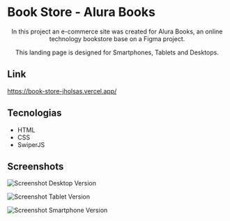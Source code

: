 # Book Store - Alura Books

<p align="center">In this project an e-commerce site was created for Alura Books, an online technology bookstore base on a Figma project.</p>
<p align="center">This landing page is designed for Smartphones, Tablets and Desktops.</p>

## Link
https://book-store-jholsas.vercel.app/

## Tecnologias
* HTML
* CSS
* SwiperJS

## Screenshots
![Screenshot Desktop Version](https://i.imgur.com/IaAC9oq.png)

![Screenshot Tablet Version](https://imgur.com/xMGPKTH.png)

![Screenshot Smartphone Version](https://imgur.com/f7D3pRj.png)
